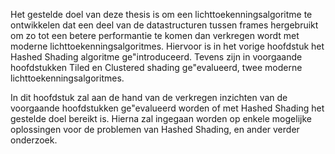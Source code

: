Het gestelde doel van deze thesis is om een lichttoekenningsalgoritme te 
ontwikkelen dat een deel van de datastructuren tussen frames hergebruikt om zo
tot een betere performantie te komen dan verkregen wordt met moderne 
lichttoekenningsalgoritmes. Hiervoor is in het vorige hoofdstuk het Hashed 
Shading algoritme ge\"introduceerd. Tevens zijn in voorgaande hoofdstukken 
Tiled en Clustered shading ge\"evalueerd, twee moderne 
lichttoekenningsalgoritmes.

In dit hoofdstuk zal aan de hand van de verkregen inzichten van de voorgaande
hoofdstukken ge\"evalueerd worden of met Hashed Shading het gestelde doel 
bereikt is. Hierna zal ingegaan worden op enkele mogelijke oplossingen voor de
problemen van Hashed Shading, en ander verder onderzoek.

